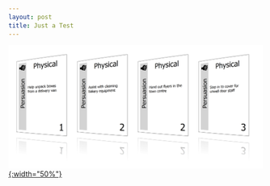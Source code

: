 ```yaml
---
layout: post
title: Just a Test
---
```

[![Showcase](/img/showcase.png){:width="50%"}](/img/showcase.png)
